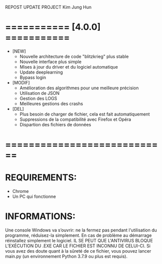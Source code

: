 REPOST UPDATE PROJECT Kim Jung Hun
# =========== [4.0.0] ===========
* [NEW]
  * Nouvelle architecture de code "blitzkrieg" plus stable
  * Nouvelle interface plus simple
  * Mises à jour du driver et du logiciel automatique
  * Update deeplearning 
  * Bypass login 
* [MODIF]
  * Amélioration des algorithmes pour une meilleure précision
  * Utilisation de JSON
  * Gestion des LOGS
  * Meilleures gestions des crashs
* [DEL]
  * Plus besoin de charger de fichier, cela est fait automatiquement
  * Suppressions de la compatibilité avec Firefox et Opéra
  * Dispartion des fichiers de données

# ============================
# REQUIREMENTS:
  * Chrome
  * Un PC qui fonctionne

# INFORMATIONS:
Une console Windows va s’ouvrir: ne la fermez pas pendant l'utilisation du programme, réduisez-la simplement. 
En cas de problème au démarrage réinstallez simplement le logiciel. 
IL SE PEUT QUE L'ANTIVIRUS BLOQUE L’EXÉCUTION DU .EXE CAR LE FICHIER EST INCONNU DE CELUI-CI. 
Si vous avez des doute quant à la sûreté de ce fichier, vous pouvez lancer main.py (un environnement Python 3.7.9 ou plus est requis).
